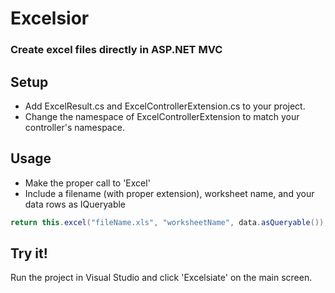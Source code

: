 # Excelsior
### Create excel files directly in ASP.NET MVC

## Setup

- Add ExcelResult.cs and ExcelControllerExtension.cs to your project.
- Change the namespace of ExcelControllerExtension to match your controller's namespace.

## Usage

- Make the proper call to 'Excel'
- Include a filename (with proper extension), worksheet name, and your data rows as IQueryable

```c#
return this.excel("fileName.xls", "worksheetName", data.asQueryable());
```

## Try it!

Run the project in Visual Studio and click 'Excelsiate' on the main screen.

